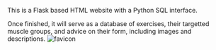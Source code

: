 This is a Flask based HTML website with a Python SQL interface. 

Once finished, it will serve as a database of exercises, their targetted muscle groups, and advice on their form, including images and descriptions. 
![favicon](https://github.com/user-attachments/assets/de291638-1b7c-4541-91da-635e212a467f)
